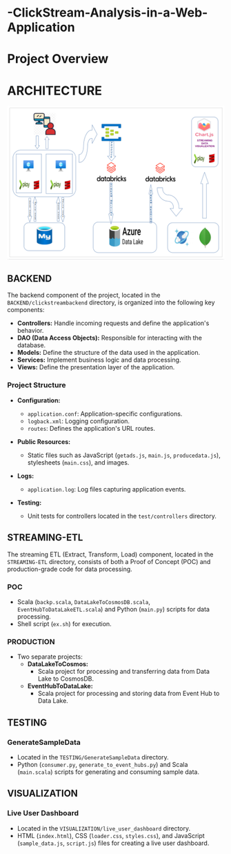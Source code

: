 # -ClickStream-Analysis-in-a-Web-Application


# Project Overview

# ARCHITECTURE

![alt text](.resources/image.png)

## BACKEND

The backend component of the project, located in the `BACKEND/clickstreambackend` directory, is organized into the following key components:

- **Controllers:** Handle incoming requests and define the application's behavior.
- **DAO (Data Access Objects):** Responsible for interacting with the database.
- **Models:** Define the structure of the data used in the application.
- **Services:** Implement business logic and data processing.
- **Views:** Define the presentation layer of the application.

### Project Structure
- **Configuration:**
  - `application.conf`: Application-specific configurations.
  - `logback.xml`: Logging configuration.
  - `routes`: Defines the application's URL routes.

- **Public Resources:**
  - Static files such as JavaScript (`getads.js`, `main.js`, `producedata.js`), stylesheets (`main.css`), and images.

- **Logs:**
  - `application.log`: Log files capturing application events.

- **Testing:**
  - Unit tests for controllers located in the `test/controllers` directory.

## STREAMING-ETL

The streaming ETL (Extract, Transform, Load) component, located in the `STREAMING-ETL` directory, consists of both a Proof of Concept (POC) and production-grade code for data processing.

### POC
- Scala (`backp.scala`, `DataLakeToCosmosDB.scala`, `EventHubToDataLakeETL.scala`) and Python (`main.py`) scripts for data processing.
- Shell script (`ex.sh`) for execution.

### PRODUCTION
- Two separate projects:
  - **DataLakeToCosmos:**
    - Scala project for processing and transferring data from Data Lake to CosmosDB.
  - **EventHubToDataLake:**
    - Scala project for processing and storing data from Event Hub to Data Lake.

## TESTING

### GenerateSampleData
- Located in the `TESTING/GenerateSampleData` directory.
- Python (`consumer.py`, `generate_to_event_hubs.py`) and Scala (`main.scala`) scripts for generating and consuming sample data.

## VISUALIZATION

### Live User Dashboard
- Located in the `VISUALIZATION/live_user_dashboard` directory.
- HTML (`index.html`), CSS (`loader.css`, `styles.css`), and JavaScript (`sample_data.js`, `script.js`) files for creating a live user dashboard.

